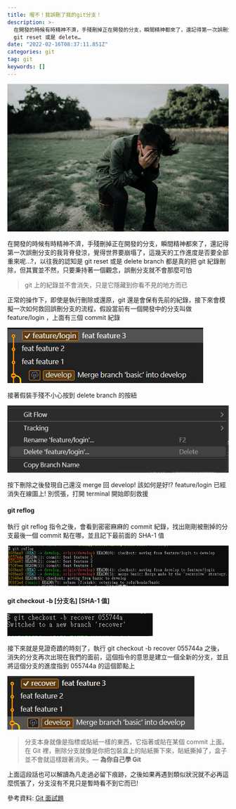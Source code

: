 ```yaml
---
title: 喔不！我誤刪了我的git分支！
description: >-
  在開發的時候有時精神不濟，手殘刪掉正在開發的分支，瞬間精神都來了，還記得第一次誤刪分支的我背脊發涼，覺得世界要崩塌了，這幾天的工作進度是否要全部重來呢…?，以往我的認知是
  git reset 或是 delete…
date: "2022-02-16T08:37:11.851Z"
categories: git
tag: git
keywords: []
---
```


![](/img/1____QPyLdHZHY8NbZZ09QF4Ug.jpeg)

在開發的時候有時精神不濟，手殘刪掉正在開發的分支，瞬間精神都來了，還記得第一次誤刪分支的我背脊發涼，覺得世界要崩塌了，這幾天的工作進度是否要全部重來呢…?，以往我的認知是 git reset 或是 delete branch 都是真的把 git 紀錄刪除，但其實並不然，只要秉持著一個觀念，誤刪分支就不會那麼可怕

> git 上的紀錄並不會消失，只是它隱藏到你看不見的地方而已

正常的操作下，即使是執行刪除或還原，git 還是會保有先前的紀錄，接下來會模擬一次如何救回誤刪分支的流程，假設當前有一個開發中的分支叫做 feature/login ，上面有三個 commit 紀錄

![](/img/1__VEOUdXm7uEpDTobA4AK__cg.png)

接著假裝手殘不小心按到 delete branch 的按紐

![](/img/1__MmWHQEWH9rK62hN4i4CqyA.png)

按下刪除之後發現自己還沒 merge 回 develop! 該如何是好!? feature/login 已經消失在線圖上! 別慌張，打開 terminal 開始即刻救援

#### git reflog

執行 git reflog 指令之後，會看到密密麻麻的 commit 紀錄，找出剛剛被刪掉的分支最後一個 commit 點在哪，並且記下最前面的 SHA-1 值

![](/img/1__08jo2N1OB8mwn411D3h6RA.png)

#### git checkout -b \[分支名\] \[SHA-1 值\]

![](/img/1__WLR15fPSpKETOOmlDmbUUA.png)

接下來就是見證奇蹟的時刻了，執行 git checkout -b recover 055744a 之後，消失的分支再次出現在我們的面前，這個指令的意思是建立一個全新的分支，並且將這個分支的進度指到 055744a 的這個節點上

![](/img/1__H6__x7uVFxl__kcbwfIkwfrw.png)

> 分支本身就像是指標或貼紙一樣的東西，它指著或貼在某個 commit 上面。在 Git 裡，刪除分支就像是你把包裝盒上的貼紙撕下來，貼紙撕掉了，盒子並不會就這樣跟著消失。— **為你自己學 Git**

上面這段話也可以解讀為凡走過必留下痕跡，之後如果再遇到類似狀況就不必再這麼慌張了，分支沒有不見只是暫時看不到它而已!

參考資料: [Git 面試題](https://gitbook.tw/interview)
